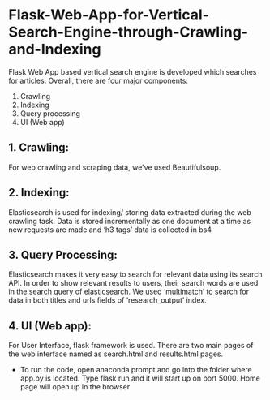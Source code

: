 # Flask-Web-App-for-Vertical-Search-Engine-through-Crawling-and-Indexing

Flask Web App based vertical search engine is developed which searches for articles. Overall, there are four major components:
1.	Crawling
2.	Indexing
3.	Query processing
4.	UI (Web app) 

## 1. Crawling:
For web crawling and scraping data, we've used Beautifulsoup.

## 2. Indexing:
Elasticsearch is used for indexing/ storing data extracted during the web crawling task. Data is stored incrementally as one document at a time as new requests are made and ‘h3 tags’ data is collected in bs4

## 3. Query Processing:
Elasticsearch makes it very easy to search for relevant data using its search API. In order to show relevant results to users, their search words are used in the search query of elasticsearch. We used ‘multimatch’ to search for data in both titles and urls fields of ‘research_output’ index. 

## 4. UI (Web app):
For User Interface, flask framework is used. There are two main pages of the web interface named as search.html and results.html pages. 

- To run the code, open anaconda prompt and go into the folder where app.py is located. Type flask run and it will start up on port 5000. Home page will open up in the browser

